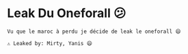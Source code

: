 # Leak Du Oneforall 😕
`Vu que le maroc à perdu je décide de leak le oneforall 😄`

`⚠️ Leaked by: Mirty, Yanis 😄`
